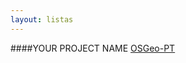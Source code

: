 ```yaml
---
layout: listas
---
```


####YOUR PROJECT NAME
<a id="nabblelink" href="http://osgeo-org.1560.x6.nabble.com/OSGeo-Portuguese-Local-Chapter-f3731409.html">OSGeo-PT</a>
<script src="http://osgeo-org.1560.x6.nabble.com/OSGeo-Portuguese-Local-Chapter-f3731409.html/embed/f3731409"></script>